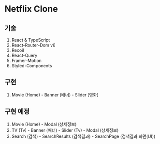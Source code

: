# Netflix Clone

## 기술
  1. React & TypeScript
  2. React-Router-Dom v6
  3. Recoil 
  4. React-Query
  5. Framer-Motion
  6. Styled-Components
  
  
## 구현 
  1. Movie (Home)
    - Banner (배너)
    - Slider (영화)
    
## 구현 예정
  1. Movie (Home)
    - Modal (상세정보)
  2. TV (Tv)
    - Banner (배너)
    - Slider (Tv)
    - Modal (상세정보)
  3. Search (검색)
    - SearchResults (검색결과)
    - SearchPage (검색결과 화면(UI))
    
